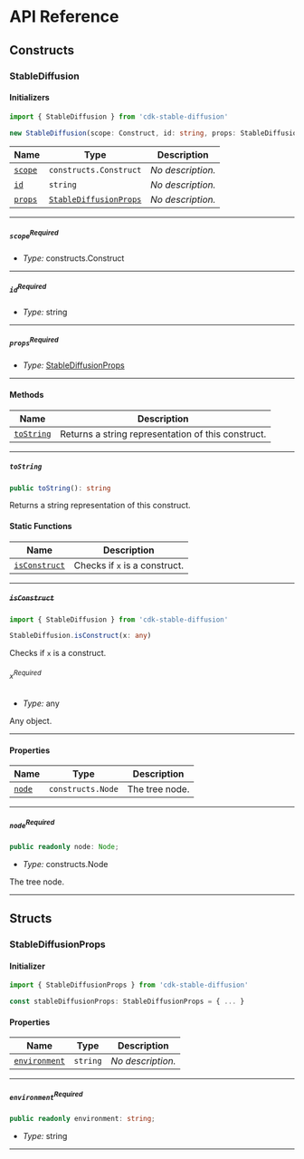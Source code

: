 # API Reference <a name="API Reference" id="api-reference"></a>

## Constructs <a name="Constructs" id="Constructs"></a>

### StableDiffusion <a name="StableDiffusion" id="cdk-stable-diffusion.StableDiffusion"></a>

#### Initializers <a name="Initializers" id="cdk-stable-diffusion.StableDiffusion.Initializer"></a>

```typescript
import { StableDiffusion } from 'cdk-stable-diffusion'

new StableDiffusion(scope: Construct, id: string, props: StableDiffusionProps)
```

| **Name** | **Type** | **Description** |
| --- | --- | --- |
| <code><a href="#cdk-stable-diffusion.StableDiffusion.Initializer.parameter.scope">scope</a></code> | <code>constructs.Construct</code> | *No description.* |
| <code><a href="#cdk-stable-diffusion.StableDiffusion.Initializer.parameter.id">id</a></code> | <code>string</code> | *No description.* |
| <code><a href="#cdk-stable-diffusion.StableDiffusion.Initializer.parameter.props">props</a></code> | <code><a href="#cdk-stable-diffusion.StableDiffusionProps">StableDiffusionProps</a></code> | *No description.* |

---

##### `scope`<sup>Required</sup> <a name="scope" id="cdk-stable-diffusion.StableDiffusion.Initializer.parameter.scope"></a>

- *Type:* constructs.Construct

---

##### `id`<sup>Required</sup> <a name="id" id="cdk-stable-diffusion.StableDiffusion.Initializer.parameter.id"></a>

- *Type:* string

---

##### `props`<sup>Required</sup> <a name="props" id="cdk-stable-diffusion.StableDiffusion.Initializer.parameter.props"></a>

- *Type:* <a href="#cdk-stable-diffusion.StableDiffusionProps">StableDiffusionProps</a>

---

#### Methods <a name="Methods" id="Methods"></a>

| **Name** | **Description** |
| --- | --- |
| <code><a href="#cdk-stable-diffusion.StableDiffusion.toString">toString</a></code> | Returns a string representation of this construct. |

---

##### `toString` <a name="toString" id="cdk-stable-diffusion.StableDiffusion.toString"></a>

```typescript
public toString(): string
```

Returns a string representation of this construct.

#### Static Functions <a name="Static Functions" id="Static Functions"></a>

| **Name** | **Description** |
| --- | --- |
| <code><a href="#cdk-stable-diffusion.StableDiffusion.isConstruct">isConstruct</a></code> | Checks if `x` is a construct. |

---

##### ~~`isConstruct`~~ <a name="isConstruct" id="cdk-stable-diffusion.StableDiffusion.isConstruct"></a>

```typescript
import { StableDiffusion } from 'cdk-stable-diffusion'

StableDiffusion.isConstruct(x: any)
```

Checks if `x` is a construct.

###### `x`<sup>Required</sup> <a name="x" id="cdk-stable-diffusion.StableDiffusion.isConstruct.parameter.x"></a>

- *Type:* any

Any object.

---

#### Properties <a name="Properties" id="Properties"></a>

| **Name** | **Type** | **Description** |
| --- | --- | --- |
| <code><a href="#cdk-stable-diffusion.StableDiffusion.property.node">node</a></code> | <code>constructs.Node</code> | The tree node. |

---

##### `node`<sup>Required</sup> <a name="node" id="cdk-stable-diffusion.StableDiffusion.property.node"></a>

```typescript
public readonly node: Node;
```

- *Type:* constructs.Node

The tree node.

---


## Structs <a name="Structs" id="Structs"></a>

### StableDiffusionProps <a name="StableDiffusionProps" id="cdk-stable-diffusion.StableDiffusionProps"></a>

#### Initializer <a name="Initializer" id="cdk-stable-diffusion.StableDiffusionProps.Initializer"></a>

```typescript
import { StableDiffusionProps } from 'cdk-stable-diffusion'

const stableDiffusionProps: StableDiffusionProps = { ... }
```

#### Properties <a name="Properties" id="Properties"></a>

| **Name** | **Type** | **Description** |
| --- | --- | --- |
| <code><a href="#cdk-stable-diffusion.StableDiffusionProps.property.environment">environment</a></code> | <code>string</code> | *No description.* |

---

##### `environment`<sup>Required</sup> <a name="environment" id="cdk-stable-diffusion.StableDiffusionProps.property.environment"></a>

```typescript
public readonly environment: string;
```

- *Type:* string

---



